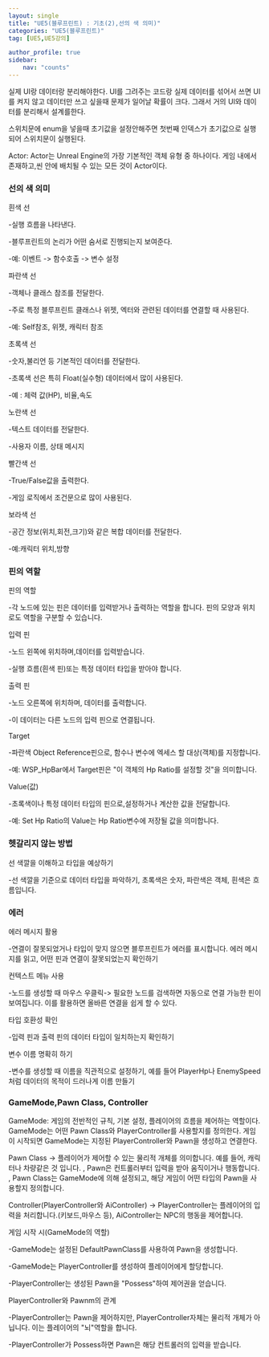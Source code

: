 ```yaml
---
layout: single
title: "UE5(블루프린트) : 기초(2),선의 색 의미)"
categories: "UE5(블루프린트)"
tag: [UE5,UE5강의]

author_profile: true
sidebar:
    nav: "counts"
---
```


실제 UI랑 데이터랑 분리해야한다. UI를 그려주는 코드랑 실제 데이터를 섞어서 쓰면 UI를 켜지 않고 데이터만 쓰고 싶을때 문제가 일어날 확률이 크다. 그래서 거의 UI와 데이터를 분리해서 설계를한다.



스위치문에 enum을 넣을때 초기값을 설정안해주면 첫번째 인덱스가 초기값으로 실행되어 스위치문이 실행된다.

Actor: Actor는 Unreal Engine의 가장 기본적인 객체 유형 중 하나이다. 게임 내에서 존재하고,씬 안에 배치될 수 있는 모든 것이 Actor이다.



### 선의 색 의미

흰색 선

-실행 흐름을 나타낸다.

-블루프린트의 논리가 어떤 숨서로 진행되는지 보여준다.

-예: 이벤트 -> 함수호출 -> 변수 설정



파란색 선

-객체나 클래스 참조를 전달한다.

-주로 특정 블루프린트 클래스나 위젯, 엑터와 관련된 데이터를 연결할 때 사용된다.

-예: Self참조, 위젯, 캐릭터 참조



초록색 선

-숫자,불리언 등 기본적인 데이터를 전달한다.

-초록색 선은 특히 Float(실수형) 데이터에서 많이 사용된다.

-예 : 체력 값(HP), 비율,속도



노란색 선

-텍스트 데이터를 전달한다.

-사용자 이름, 상태 메시지



빨간색 선

-True/False값을 출력한다.

-게임 로직에서 조건문으로 많이 사용된다.



보라색 선

-공간 정보(위치,회전,크기)와 같은 복합 데이터를 전달한다.

-예:캐릭터 위치,방향



### 핀의 역할

핀의 역할

-각 노드에 있는 핀은 데이터를 입력받거나 출력하는 역할을 합니다. 핀의 모양과 위치로도 역할을 구분할 수 있습니다.



입력 핀

-노드 왼쪽에 위치하며,데이터를 입력받습니다.

-실행 흐름(흰색 핀)또는 특정 데이터 타입을 받아야 합니다.



출력 핀

-노드 오른쪽에 위치하며, 데이터를 출력합니다.

-이 데이터는 다른 노드의 입력 핀으로 연결됩니다.



Target

-파란색 Object Reference핀으로, 함수나 변수에 엑세스 할 대상(객체)를 지정합니다.

-예: WSP_HpBar에서 Target핀은 "이 객체의 Hp Ratio를 설정할 것"을 의미합니다.



Value(값)

-초록색이나 특정 데이터 타입의 핀으로,설정하거나 계산한 값을 전달합니다.

-예: Set Hp Ratio의 Value는 Hp Ratio변수에 저장될 값을 의미합니다.



### 헷갈리지 않는 방법

선 색깔을 이해하고 타입을 예상하기

-선 색깔을 기준으로 데이터 타입을 파악하기, 초록색은 숫자, 파란색은 객체, 흰색은 흐름입니다.



### 에러

에러 메시지 활용

-연결이 잘못되었거나 타입이 맞지 않으면 블루프린트가 에러를 표시합니다. 에러 메시지를 읽고, 어떤 핀과 연결이 잘못되었는지 확인하기



컨텍스트 메뉴 사용

-노드를 생성할 때 마우스 우클릭-> 필요한 노드를 검색하면 자동으로 연결 가능한 핀이 보여집니다. 이를 활용하면 올바른 연결을 쉽게 할 수 있다.



타입 호환성 확인

-입력 핀과 출력 핀의 데이터 타입이 일치하는지 확인하기



변수 이름 명확히 하기

-변수를 생성할 때 이름을 직관적으로 설정하기, 예를 들어 PlayerHp나 EnemySpeed처럼 데이터의 목적이 드러나게 이름 만들기



### GameMode,Pawn Class, Controller

GameMode: 게임의 전반적인 규칙, 기본 설정, 플레이어의 흐름을 제어하는 역할이다. GameMode는 어떤 Pawn Class와 PlayerController를 사용할지를 정의한다. 게임이 시작되면 GameMode는 지정된 PlayerController와  Pawn을 생성하고 연결한다.



Pawn Class -> 플레이어가 제어할 수 있는 물리적 개체를 의미합니다. 예를 들어, 캐릭터나 차량같은 것 입니다. , Pawn은 컨트롤러부터 입력을 받아 움직이거나 행동합니다. , Pawn Class는 GameMode에 의해 설정되고, 해당 게임이 어떤 타입의 Pawn을 사용할지 정의합니다.



Controller(PlayerController와 AiController) -> PlayerController는 플레이어의 입력을 처리합니다.(키보드,마우스 등), AiController는 NPC의 행동을 제어합니다.



게임 시작 시(GameMode의 역할)

-GameMode는 설정된 DefaultPawnClass를 사용하여 Pawn을 생성합니다.

-GameMode는 PlayerController를 생성하여 플레이어에게 할당합니다.

-PlayerController는 생성된 Pawn을 "Possess"하여 제어권을 얻습니다.



PlayerController와  Pawnm의 관계

-PlayerController는 Pawn을 제어하지만, PlayerController자체는 물리적 개체가 아닙니다. 이는 플레이어의 "뇌"역할을 합니다.

-PlayerController가 Possess하면 Pawn은 해당 컨트롤러의 입력을 받습니다.
